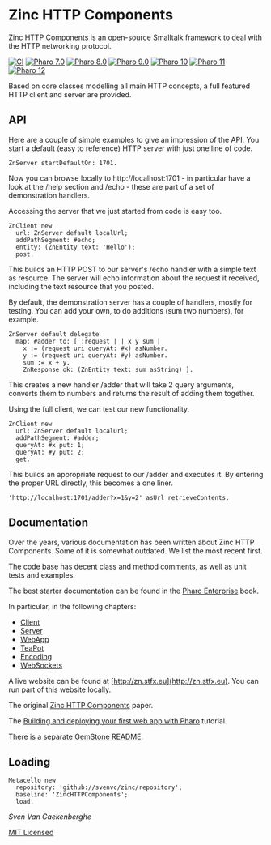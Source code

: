 # Zinc HTTP Components


Zinc HTTP Components is an open-source Smalltalk framework 
to deal with the HTTP networking protocol.

[![CI](https://github.com/svenvc/zinc/actions/workflows/CI.yml/badge.svg)](https://github.com/svenvc/zinc/actions/workflows/CI.yml)
[![Pharo 7.0](https://img.shields.io/badge/Pharo-7.0-informational)](https://pharo.org)
[![Pharo 8.0](https://img.shields.io/badge/Pharo-8.0-informational)](https://pharo.org)
[![Pharo 9.0](https://img.shields.io/badge/Pharo-9.0-informational)](https://pharo.org)
[![Pharo 10](https://img.shields.io/badge/Pharo-10-informational)](https://pharo.org)
[![Pharo 11](https://img.shields.io/badge/Pharo-11-informational)](https://pharo.org)
[![Pharo 12](https://img.shields.io/badge/Pharo-12-informational)](https://pharo.org)

Based on core classes modelling all main HTTP concepts, a full featured HTTP client and server are provided.


## API


Here are a couple of simple examples to give an impression of the API.
You start a default (easy to reference) HTTP server with just one line of code.

```Smalltalk
ZnServer startDefaultOn: 1701.
```

Now you can browse locally to http://localhost:1701 - in particular have a look at the /help section and /echo - these are part of a set of demonstration handlers.

Accessing the server that we just started from code is easy too.

```Smalltalk
ZnClient new 
  url: ZnServer default localUrl; 
  addPathSegment: #echo; 
  entity: (ZnEntity text: 'Hello'); 
  post.
```

This builds an HTTP POST to our server's /echo handler with a simple text as resource. The server will echo information about the request it received, including the text resource that you posted.

By default, the demonstration server has a couple of handlers, mostly for testing. You can add your own, to do additions (sum two numbers), for example.

```Smalltalk
ZnServer default delegate 
  map: #adder to: [ :request | | x y sum |
    x := (request uri queryAt: #x) asNumber.
    y := (request uri queryAt: #y) asNumber.
    sum := x + y.
    ZnResponse ok: (ZnEntity text: sum asString) ].
```

This creates a new handler /adder that will take 2 query arguments, converts them to numbers and returns the result of adding them together.

Using the full client, we can test our new functionality.

```Smalltalk
ZnClient new 
  url: ZnServer default localUrl; 
  addPathSegment: #adder;
  queryAt: #x put: 1;
  queryAt: #y put: 2;
  get.
```

This builds an appropriate request to our /adder and executes it.
By entering the proper URL directly, this becomes a one liner.

```Smalltalk
'http://localhost:1701/adder?x=1&y=2' asUrl retrieveContents.
```


## Documentation


Over the years, various documentation has been written about Zinc HTTP Components. 
Some of it is somewhat outdated. We list the most recent first.

The code base has decent class and method comments, as well as unit tests and examples.

The best starter documentation can be found in the 
[Pharo Enterprise](http://books.pharo.org/enterprise-pharo/) book.

In particular, in the following chapters:
- [Client](https://ci.inria.fr/pharo-contribution/job/EnterprisePharoBook/lastSuccessfulBuild/artifact/book-result/Zinc-HTTP-Client/Zinc-HTTP-Client.html)
- [Server](https://ci.inria.fr/pharo-contribution/job/EnterprisePharoBook/lastSuccessfulBuild/artifact/book-result/Zinc-HTTP-Server/Zinc-HTTP-Server.html)
- [WebApp](https://ci.inria.fr/pharo-contribution/job/EnterprisePharoBook/lastSuccessfulBuild/artifact/book-result/WebApp/WebApp.html)
- [TeaPot](https://ci.inria.fr/pharo-contribution/job/EnterprisePharoBook/lastSuccessfulBuild/artifact/book-result/Teapot/Teapot.html)
- [Encoding](https://ci.inria.fr/pharo-contribution/job/EnterprisePharoBook/lastSuccessfulBuild/artifact/book-result/Zinc-Encoding-Meta/Zinc-Encoding-Meta.html)
- [WebSockets](https://ci.inria.fr/pharo-contribution/job/EnterprisePharoBook/lastSuccessfulBuild/artifact/book-result/WebSockets/WebSockets.html)

A live website can be found at [http://zn.stfx.eu](http://zn.stfx.eu). You can run part of this website locally.

The original [Zinc HTTP Components](doc/zinc-http-components-paper.md) paper.

The [Building and deploying your first web app with Pharo](doc/build-and-deploy-1st-webapp/build-deploy-1st-webapp.md) tutorial.

There is a separate [GemStone README](README-gemstone.md).

## Loading

```Smalltalk
Metacello new
  repository: 'github://svenvc/zinc/repository';
  baseline: 'ZincHTTPComponents';
  load.
```


*Sven Van Caekenberghe* 

[MIT Licensed](https://github.com/svenvc/zinc/blob/master/license.txt)
